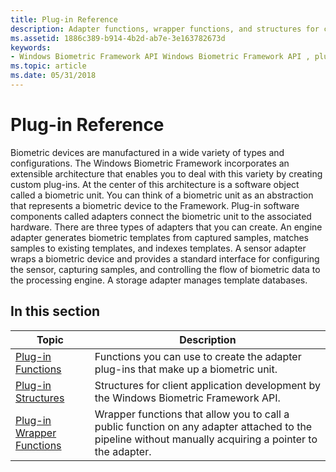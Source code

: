 ```yaml
---
title: Plug-in Reference
description: Adapter functions, wrapper functions, and structures for creating custom plug-in adapters of three types engine, sensor, and storage.
ms.assetid: 1886c389-b914-4b2d-ab7e-3e163782673d
keywords:
- Windows Biometric Framework API Windows Biometric Framework API , plug-in reference
ms.topic: article
ms.date: 05/31/2018
---
```


# Plug-in Reference

Biometric devices are manufactured in a wide variety of types and configurations. The Windows Biometric Framework incorporates an extensible architecture that enables you to deal with this variety by creating custom plug-ins. At the center of this architecture is a software object called a biometric unit. You can think of a biometric unit as an abstraction that represents a biometric device to the Framework. Plug-in software components called adapters connect the biometric unit to the associated hardware. There are three types of adapters that you can create. An engine adapter generates biometric templates from captured samples, matches samples to existing templates, and indexes templates. A sensor adapter wraps a biometric device and provides a standard interface for configuring the sensor, capturing samples, and controlling the flow of biometric data to the processing engine. A storage adapter manages template databases.

## In this section



| Topic                                                                 | Description                                                                                                                                                        |
|-----------------------------------------------------------------------|--------------------------------------------------------------------------------------------------------------------------------------------------------------------|
| [Plug-in Functions](plug-in-functions.md)<br/>                 | Functions you can use to create the adapter plug-ins that make up a biometric unit.<br/>                                                                     |
| [Plug-in Structures](plug-in-structures.md)<br/>               | Structures for client application development by the Windows Biometric Framework API.<br/>                                                                   |
| [Plug-in Wrapper Functions](plug-in-wrapper-functions.md)<br/> | Wrapper functions that allow you to call a public function on any adapter attached to the pipeline without manually acquiring a pointer to the adapter.<br/> |



 

 

 





